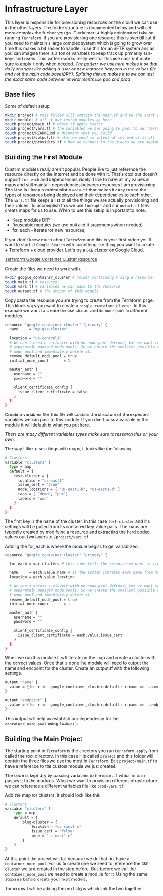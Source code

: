 # Infrastructure Layer
This layer is responsible for provisioning resources on the cloud we can use in the other layers. The folder structure is documented below and will get more complex the further you go.
Disclaimer: A highly opinionated take on running `Terraform`.
If you are provisioning one resource this is overkill but if you need to maintain a large complex system which is going to grow over time this makes a bit easier to handle. I use this for an SFTP system and as you can imagine there is a ton of variables to keep track up primarily ssh-keys and users. This pattern works really well for this use case but make sure to apply it only when needed.
*The pattern we use here makes it so that daily changes like adding a user or new instance happens in the values file and not the main code base(DRY). Splitting this up makes it to we can test the exact same code between environments like poc and prod*

## Base files
Some of default setup.
```sh
mkdir project # this folder will contain the main.tf and be the start point
mkdir modules # all of our custom modules go here
touch project/main.tf # where tf apply starts
touch project/vars.tf # the variables we are going to pass to our terraform
touch project/README.md # document what you build
touch project/output.tf # what we need to output at the end of it all
touch project/providers.tf # how we connect to the places we are deploying too
```

## Building the First Module
Custom modules really aren't popular. People like to just reference the resource directly on the internet and be done with it. That's cool but doesn't support `for_each` and dependencies nicely. I like to have all my values in maps and still maintain dependencies between resources I am provisioning. The idea is I keep a minimualistic `main.tf` that makes it easy to see the types of resources being deployed and their dependencies to each other. The `vars.tf` file keeps a list of all the things we are actually provisioning and their values. To accomplish this we use `lookup()` and our `output.tf` files create maps for us to use. When to use this setup is important to note. 

* Keep modules DRY
* Reuseable modules (we use null and if statements when needed)
* for_each - Iterate for new resources, 

If you don't know much about `Terraform` and this is your first rodeo you'll want to start at `Google Search` with something like thing you want to create + Terraform + cloud provider. Let's try a `GKE` cluster on Google Cloud.  

[Terraform Google Container Cluster Resource](https://registry.terraform.io/providers/hashicorp/google/latest/docs/resources/container_cluster)

Create the files we need to work with.
```sh
mkdir google_container_cluster # folder containing a single resource
touch main.tf # resource
touch vars.tf # variables we can pass to the resource
touch output.tf # the output of this module
```

Copy pasta the resource you are trying to create from the Terraform page. This block says you want to create a `google_container_cluster`. 
In this example we want to create the `GKE` cluster and its `node pool` in different modules.
```sh
resource "google_container_cluster" "primary" {
  name     = "my-gke-cluster"

  location = "us-central1"
  # We can't create a cluster with no node pool defined, but we want to only use
  # separately managed node pools. So we create the smallest possible default
  # node pool and immediately delete it.
  remove_default_node_pool = true
  initial_node_count       = 1

  master_auth {
    username = ""
    password = ""

    client_certificate_config {
      issue_client_certificate = false
    }
  }
}
```

Create a variables file, this file will contain the structure of the expected variables we can pass to this module. 
If you don't pass a variable in the module it will default to what you put here. 

*There are many different variables types make sure to research this on your own.*

The way I like to set things with maps, it looks like the following:
```sh
# Clusters
variable "clusters" {
  type = map
  default = {
    test-cluster = {
      location = "us-east1"
      issue_cert = "true"
      node_locations = [ "us-east1-b", "us-east1-d" ]
      tags = [ "demo", "poc"]
      labels = "poc"
    }
  }
}
```

The first key is the name of the cluster. In this case `test-cluster` and it's settings will be pulled from its contained key value pairs. The maps are typically created by modifying a resource and extracting the hard coded values out two layers to `/project/vars.tf`

Adding the for_each is where the module begins to get variablized.
```sh
resource "google_container_cluster" "primary" {

  for_each = var.clusters # this line tells the resource we want to iterate for every item in the map

  name     = each.value.name # as the system iterates each name from the respective map will be used
  location = each.value.location

  # We can't create a cluster with no node pool defined, but we want to only use
  # separately managed node pools. So we create the smallest possible default
  # node pool and immediately delete it.
  remove_default_node_pool = true
  initial_node_count       = 1

  master_auth {
    username = ""
    password = ""

    client_certificate_config {
      issue_client_certificate = each.value.issue_cert
    }
  }
}
```

When we run this module it will iterate on the map and create a cluster with the correct values. Once that is done the module will need to output the name and endpoint for the cluster.
Create an output.tf with the following settings.
```sh
output "name" {
  value = {for r in  google_container_cluster.default: r.name => r.name}
}

output "endpoint" {
  value = {for r in  google_container_cluster.default: r.name => r.endpoint}
}
```

This output will help us establish our dependency for the `container_node_pool` using `lookup()`.

## Building the Main Project
The starting point in `Terraform` is the directory you run `terraform apply` from called the root directory. In this case it is called `project` and this folder will contain the three files we use the most in `Terraform`. Edit `project/main.tf` to have a reference to the custom module we just created.

The code is kept dry by passing variables to the `main.tf` which in turn passes it to the modules. When we want to provision different infrastructure we can reference a different variables file like `prod-vars.tf`.

Add the map for clusters, it should look like this
```sh
# Clusters
variable "clusters" {
    type = map
    default = {
        blog-cluster = {
            location = "us-east1-c"
            issue_cert = "false"
            zone = "us-east1-c"
        }
    }
}
```

At this point the project will fail because we do that not have a `container_node_pool`. 
For us to create one we need to reference the `GKE cluster` we just created in the step before. But, before we call the `container_node_pool` we need to create a module for it. Using the same steps as before create your next module.

Tomorrow I will be adding the next steps which link the two together.
